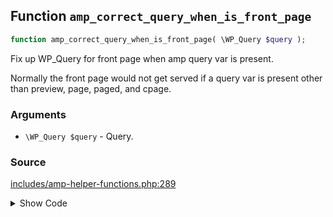 ## Function `amp_correct_query_when_is_front_page`

```php
function amp_correct_query_when_is_front_page( \WP_Query $query );
```

Fix up WP_Query for front page when amp query var is present.

Normally the front page would not get served if a query var is present other than preview, page, paged, and cpage.

### Arguments

* `\WP_Query $query` - Query.

### Source

[includes/amp-helper-functions.php:289](https://github.com/ampproject/amp-wp/blob/develop/includes/amp-helper-functions.php#L289-L316)

<details>
<summary>Show Code</summary>

```php
function amp_correct_query_when_is_front_page( WP_Query $query ) {
	$is_front_page_query = (
		$query->is_main_query()
		&&
		$query->is_home()
		&&
		// Is AMP endpoint.
		false !== $query->get( amp_get_slug(), false )
		&&
		// Is query not yet fixed uo up to be front page.
		! $query->is_front_page()
		&&
		// Is showing pages on front.
		'page' === get_option( 'show_on_front' )
		&&
		// Has page on front set.
		get_option( 'page_on_front' )
		&&
		// See line in WP_Query::parse_query() at <https://github.com/WordPress/wordpress-develop/blob/0baa8ae/src/wp-includes/class-wp-query.php#L961>.
		0 === count( array_diff( array_keys( wp_parse_args( $query->query ) ), [ amp_get_slug(), 'preview', 'page', 'paged', 'cpage' ] ) )
	);
	if ( $is_front_page_query ) {
		$query->is_home     = false;
		$query->is_page     = true;
		$query->is_singular = true;
		$query->set( 'page_id', get_option( 'page_on_front' ) );
	}
}
```

</details>
